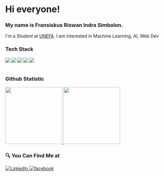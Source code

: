 
# Hi everyone!
### My name is **Fransiskus Riswan Indra Simbolon**.
I'm a *Student* at [UNEFA](https://web.unefa.ac.id/).
I am interested in Machine Learning, AI, Web Dev

### Tech Stack
  <img align="left" src="https://img.shields.io/badge/git-%23F05033.svg?logo=git&logoColor=white"/>
  <img align="left" src="https://img.shields.io/badge/Tensorflow-EF5B0C?logo=tensorflow&logoColor=white" />
  <img align="left" src="https://img.shields.io/badge/python-%230095D5.svg?logo=python&logoColor=white"/>
  <img align="left" src="https://img.shields.io/badge/Jupyter Notebook-EF5B0C.svg?logo=jupyter&logoColor=white"/>
  <img align="left" src="https://img.shields.io/badge/Javacript-yellow.svg?logo=javascript&logoColor=white"/>
  <br><br>

### Github Statistic
<p align="left">
<a href="https://github.com/riswan29">
<img height="180em" src="https://github-readme-stats-eight-theta.vercel.app/api?username=riswan29&show_icons=true&theme=tokyonight&include_all_commits=true&count_private=true"/>
  <img height="180em" src="https://github-readme-stats-eight-theta.vercel.app/api/top-langs/?username=riswan29&layout=compact&langs_count=8&theme=tokyonight"/>
</a>
</p>

### 🔍 You Can Find Me at 
<p> 
  <a href="https://www.linkedin.com/in/wan29/" target="_blank">
    <img alt="LinkedIn" src="https://img.shields.io/badge/linkedin-%230077B5.svg?&style=for-the-badge&logo=linkedin&logoColor=white" />
  </a> 
  <a href="https://www.instagram.com/r.i.s.w.a.n_/" target="_blank">
    <a href="https://www.facebook.com/profile.php?id=100031411395058" target="_blank">
    <img alt="facebook" src="https://img.shields.io/badge/facebook-%230077B5.svg?&style=for-the-badge&logo=facebook&logoColor=white" />
  </a>
  </a> 
</p>
